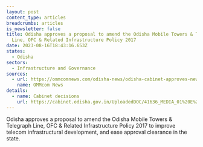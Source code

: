 ```yaml
---
layout: post
content_type: articles
breadcrumbs: articles
is_newsletter: false
title: Odisha approves a proposal to amend the Odisha Mobile Towers & Telegraph
  Line, OFC & Related Infrastructure Policy 2017
date: 2023-08-16T18:43:16.653Z
states:
  - Odisha
sectors:
  - Infrastructure and Governance
sources:
  - url: https://ommcomnews.com/odisha-news/odisha-cabinet-approves-new-right-of-way-rules-for-speedy-service-connectivity
    name: OMMcom News
details:
  - name: Cabinet decisions
    url: https://cabinet.odisha.gov.in/UploadedDOC/41636_MEDIA_01%20E%20&%20IT.pdf
---
```

Odisha approves a proposal to amend the Odisha Mobile Towers & Telegraph Line, OFC & Related Infrastructure Policy 2017 to improve telecom infrastructural development, and ease approval clearance in the state.
